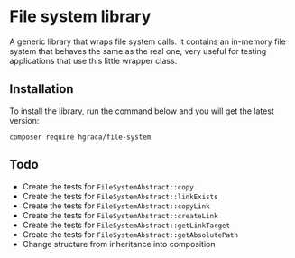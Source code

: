 # File system library

A generic library that wraps file system calls. 
It contains an in-memory file system that behaves the same as the real one, very useful for testing applications that use this little wrapper class.

## Installation

To install the library, run the command below and you will get the latest version:

```
composer require hgraca/file-system
```

## Todo

- Create the tests for `FileSystemAbstract::copy`
- Create the tests for `FileSystemAbstract::linkExists`
- Create the tests for `FileSystemAbstract::copyLink`
- Create the tests for `FileSystemAbstract::createLink`
- Create the tests for `FileSystemAbstract::getLinkTarget`
- Create the tests for `FileSystemAbstract::getAbsolutePath`
- Change structure from inheritance into composition
